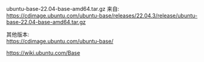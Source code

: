 
ubuntu-base-22.04-base-amd64.tar.gz 来自:  
https://cdimage.ubuntu.com/ubuntu-base/releases/22.04.3/release/ubuntu-base-22.04-base-amd64.tar.gz

其他版本:  
https://cdimage.ubuntu.com/ubuntu-base/

https://wiki.ubuntu.com/Base
